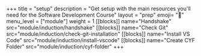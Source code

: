 +++
title = "setup"
description = "Get setup with the main resources you'll need for the Software Development Course"
layout = "prep"
emoji= "🧰"
menu_level = ["module"]
weight = 1
[[blocks]]
name="Handshake"
src="module/induction/handshake"
[[blocks]]
name="Check Git"
src="module/induction/check-git-installation"
[[blocks]]
name="Install VS Code"
src="module/induction/install-vscode"
[[blocks]]
name="Create CYF Folder"
src="module/induction/cyf-folder"
+++
